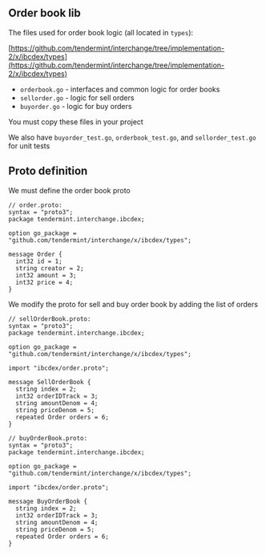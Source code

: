 ## Order book lib

The files used for order book logic (all located in `types`):

[https://github.com/tendermint/interchange/tree/implementation-2/x/ibcdex/types](https://github.com/tendermint/interchange/tree/implementation-2/x/ibcdex/types)

- `orderbook.go` - interfaces and common logic for order books
- `sellorder.go` - logic for sell orders
- `buyorder.go` - logic for buy orders

You must copy these files in your project

We also have `buyorder_test.go`, `orderbook_test.go`, and `sellorder_test.go` for unit tests

## Proto definition

We must define the order book proto

```
// order.proto:
syntax = "proto3";
package tendermint.interchange.ibcdex;

option go_package = "github.com/tendermint/interchange/x/ibcdex/types";

message Order {
  int32 id = 1;
  string creator = 2;
  int32 amount = 3;
  int32 price = 4;
}
```

We modify the proto for sell and buy order book by adding the list of orders

```
// sellOrderBook.proto:
syntax = "proto3";
package tendermint.interchange.ibcdex;

option go_package = "github.com/tendermint/interchange/x/ibcdex/types";

import "ibcdex/order.proto";

message SellOrderBook {
  string index = 2;
  int32 orderIDTrack = 3;
  string amountDenom = 4;
  string priceDenom = 5;
  repeated Order orders = 6;
}
```


```
// buyOrderBook.proto:
syntax = "proto3";
package tendermint.interchange.ibcdex;

option go_package = "github.com/tendermint/interchange/x/ibcdex/types";

import "ibcdex/order.proto";

message BuyOrderBook {
  string index = 2;
  int32 orderIDTrack = 3;
  string amountDenom = 4;
  string priceDenom = 5;
  repeated Order orders = 6;
}
```